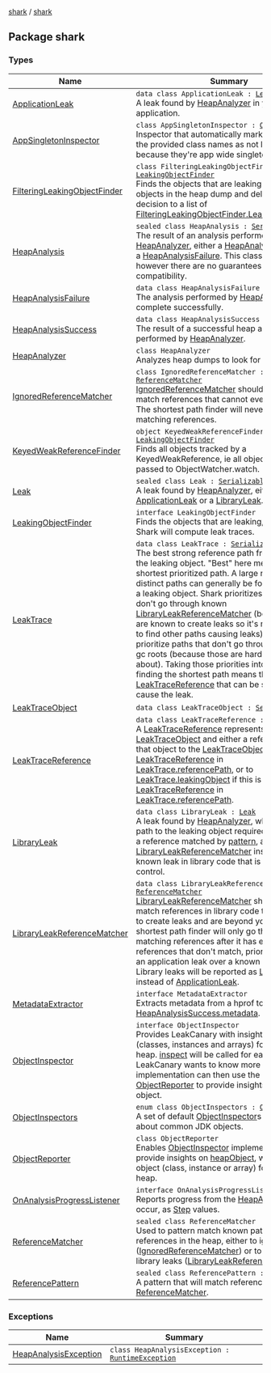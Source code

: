[shark](../index.md) / [shark](./index.md)

## Package shark

### Types

| Name | Summary |
|---|---|
| [ApplicationLeak](-application-leak/index.md) | `data class ApplicationLeak : `[`Leak`](-leak/index.md)<br>A leak found by [HeapAnalyzer](-heap-analyzer/index.md) in your application. |
| [AppSingletonInspector](-app-singleton-inspector/index.md) | `class AppSingletonInspector : `[`ObjectInspector`](-object-inspector/index.md)<br>Inspector that automatically marks instances of the provided class names as not leaking because they're app wide singletons. |
| [FilteringLeakingObjectFinder](-filtering-leaking-object-finder/index.md) | `class FilteringLeakingObjectFinder : `[`LeakingObjectFinder`](-leaking-object-finder/index.md)<br>Finds the objects that are leaking by scanning all objects in the heap dump and delegating the decision to a list of [FilteringLeakingObjectFinder.LeakingObjectFilter](-filtering-leaking-object-finder/-leaking-object-filter/index.md) |
| [HeapAnalysis](-heap-analysis/index.md) | `sealed class HeapAnalysis : `[`Serializable`](https://docs.oracle.com/javase/6/docs/api/java/io/Serializable.html)<br>The result of an analysis performed by [HeapAnalyzer](-heap-analyzer/index.md), either a [HeapAnalysisSuccess](-heap-analysis-success/index.md) or a [HeapAnalysisFailure](-heap-analysis-failure/index.md). This class is serializable however there are no guarantees of forward compatibility. |
| [HeapAnalysisFailure](-heap-analysis-failure/index.md) | `data class HeapAnalysisFailure : `[`HeapAnalysis`](-heap-analysis/index.md)<br>The analysis performed by [HeapAnalyzer](-heap-analyzer/index.md) did not complete successfully. |
| [HeapAnalysisSuccess](-heap-analysis-success/index.md) | `data class HeapAnalysisSuccess : `[`HeapAnalysis`](-heap-analysis/index.md)<br>The result of a successful heap analysis performed by [HeapAnalyzer](-heap-analyzer/index.md). |
| [HeapAnalyzer](-heap-analyzer/index.md) | `class HeapAnalyzer`<br>Analyzes heap dumps to look for leaks. |
| [IgnoredReferenceMatcher](-ignored-reference-matcher/index.md) | `class IgnoredReferenceMatcher : `[`ReferenceMatcher`](-reference-matcher/index.md)<br>[IgnoredReferenceMatcher](-ignored-reference-matcher/index.md) should be used to match references that cannot ever create leaks. The shortest path finder will never go through matching references. |
| [KeyedWeakReferenceFinder](-keyed-weak-reference-finder/index.md) | `object KeyedWeakReferenceFinder : `[`LeakingObjectFinder`](-leaking-object-finder/index.md)<br>Finds all objects tracked by a KeyedWeakReference, ie all objects that were passed to ObjectWatcher.watch. |
| [Leak](-leak/index.md) | `sealed class Leak : `[`Serializable`](https://docs.oracle.com/javase/6/docs/api/java/io/Serializable.html)<br>A leak found by [HeapAnalyzer](-heap-analyzer/index.md), either an [ApplicationLeak](-application-leak/index.md) or a [LibraryLeak](-library-leak/index.md). |
| [LeakingObjectFinder](-leaking-object-finder/index.md) | `interface LeakingObjectFinder`<br>Finds the objects that are leaking, for which Shark will compute leak traces. |
| [LeakTrace](-leak-trace/index.md) | `data class LeakTrace : `[`Serializable`](https://docs.oracle.com/javase/6/docs/api/java/io/Serializable.html)<br>The best strong reference path from a GC root to the leaking object. "Best" here means the shortest prioritized path. A large number of distinct paths can generally be found leading to a leaking object. Shark prioritizes paths that don't go through known [LibraryLeakReferenceMatcher](-library-leak-reference-matcher/index.md) (because those are known to create leaks so it's more interesting to find other paths causing leaks), then it prioritize paths that don't go through java local gc roots (because those are harder to reason about). Taking those priorities into account, finding the shortest path means there are less [LeakTraceReference](-leak-trace-reference/index.md) that can be suspected to cause the leak. |
| [LeakTraceObject](-leak-trace-object/index.md) | `data class LeakTraceObject : `[`Serializable`](https://docs.oracle.com/javase/6/docs/api/java/io/Serializable.html) |
| [LeakTraceReference](-leak-trace-reference/index.md) | `data class LeakTraceReference : `[`Serializable`](https://docs.oracle.com/javase/6/docs/api/java/io/Serializable.html)<br>A [LeakTraceReference](-leak-trace-reference/index.md) represents and origin [LeakTraceObject](-leak-trace-object/index.md) and either a reference from that object to the [LeakTraceObject](-leak-trace-object/index.md) in the next [LeakTraceReference](-leak-trace-reference/index.md) in [LeakTrace.referencePath](-leak-trace/reference-path.md), or to [LeakTrace.leakingObject](-leak-trace/leaking-object.md) if this is the last [LeakTraceReference](-leak-trace-reference/index.md) in [LeakTrace.referencePath](-leak-trace/reference-path.md). |
| [LibraryLeak](-library-leak/index.md) | `data class LibraryLeak : `[`Leak`](-leak/index.md)<br>A leak found by [HeapAnalyzer](-heap-analyzer/index.md), where the only path to the leaking object required going through a reference matched by [pattern](-library-leak/pattern.md), as provided to a [LibraryLeakReferenceMatcher](-library-leak-reference-matcher/index.md) instance. This is a known leak in library code that is beyond your control. |
| [LibraryLeakReferenceMatcher](-library-leak-reference-matcher/index.md) | `data class LibraryLeakReferenceMatcher : `[`ReferenceMatcher`](-reference-matcher/index.md)<br>[LibraryLeakReferenceMatcher](-library-leak-reference-matcher/index.md) should be used to match references in library code that are known to create leaks and are beyond your control. The shortest path finder will only go through matching references after it has exhausted references that don't match, prioritizing finding an application leak over a known library leak. Library leaks will be reported as [LibraryLeak](-library-leak/index.md) instead of [ApplicationLeak](-application-leak/index.md). |
| [MetadataExtractor](-metadata-extractor/index.md) | `interface MetadataExtractor`<br>Extracts metadata from a hprof to be reported in [HeapAnalysisSuccess.metadata](-heap-analysis-success/metadata.md). |
| [ObjectInspector](-object-inspector/index.md) | `interface ObjectInspector`<br>Provides LeakCanary with insights about objects (classes, instances and arrays) found in the heap. [inspect](-object-inspector/inspect.md) will be called for each object that LeakCanary wants to know more about. The implementation can then use the provided [ObjectReporter](-object-reporter/index.md) to provide insights for that object. |
| [ObjectInspectors](-object-inspectors/index.md) | `enum class ObjectInspectors : `[`ObjectInspector`](-object-inspector/index.md)<br>A set of default [ObjectInspector](-object-inspector/index.md)s that knows about common JDK objects. |
| [ObjectReporter](-object-reporter/index.md) | `class ObjectReporter`<br>Enables [ObjectInspector](-object-inspector/index.md) implementations to provide insights on [heapObject](-object-reporter/heap-object.md), which is an object (class, instance or array) found in the heap. |
| [OnAnalysisProgressListener](-on-analysis-progress-listener/index.md) | `interface OnAnalysisProgressListener`<br>Reports progress from the [HeapAnalyzer](-heap-analyzer/index.md) as they occur, as [Step](-on-analysis-progress-listener/-step/index.md) values. |
| [ReferenceMatcher](-reference-matcher/index.md) | `sealed class ReferenceMatcher`<br>Used to pattern match known patterns of references in the heap, either to ignore them ([IgnoredReferenceMatcher](-ignored-reference-matcher/index.md)) or to mark them as library leaks ([LibraryLeakReferenceMatcher](-library-leak-reference-matcher/index.md)). |
| [ReferencePattern](-reference-pattern/index.md) | `sealed class ReferencePattern : `[`Serializable`](https://docs.oracle.com/javase/6/docs/api/java/io/Serializable.html)<br>A pattern that will match references for a given [ReferenceMatcher](-reference-matcher/index.md). |

### Exceptions

| Name | Summary |
|---|---|
| [HeapAnalysisException](-heap-analysis-exception/index.md) | `class HeapAnalysisException : `[`RuntimeException`](https://kotlinlang.org/api/latest/jvm/stdlib/kotlin/-runtime-exception/index.html) |
